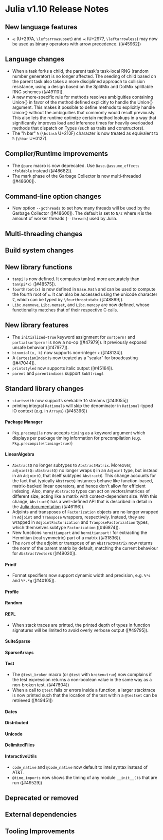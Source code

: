 Julia v1.10 Release Notes
========================

New language features
---------------------

* `⥺` (U+297A, `\leftarrowsubset`) and `⥷` (U+2977, `\leftarrowless`)
  may now be used as binary operators with arrow precedence. ([#45962])

Language changes
----------------

* When a task forks a child, the parent task's task-local RNG (random number generator) is no longer affected. The seeding of child based on the parent task also takes a more disciplined approach to collision resistance, using a design based on the SplitMix and DotMix splittable RNG schemes ([#49110]).
* A new more-specific rule for methods resolves ambiguities containing Union{} in favor of
  the method defined explicitly to handle the Union{} argument. This makes it possible to
  define methods to explicitly handle Union{} without the ambiguities that commonly would
  result previously. This also lets the runtime optimize certain method lookups in a way
  that significantly improves load and inference times for heavily overloaded methods that
  dispatch on Types (such as traits and constructors).
* The "h bar" `ℏ` (`\hslash` U+210F) character is now treated as equivalent to `ħ` (`\hbar` U+0127).

Compiler/Runtime improvements
-----------------------------

* The `@pure` macro is now deprecated. Use `Base.@assume_effects :foldable` instead ([#48682]).
* The mark phase of the Garbage Collector is now multi-threaded ([#48600]).

Command-line option changes
---------------------------

* New option `--gcthreads` to set how many threads will be used by the Garbage Collector ([#48600]).
  The default is set to `N/2` where `N` is the amount of worker threads (`--threads`) used by Julia.

Multi-threading changes
-----------------------


Build system changes
--------------------


New library functions
---------------------
* `tanpi` is now defined. It computes tan(πx) more accurately than `tan(pi*x)` ([#48575]).
* `fourthroot(x)` is now defined in `Base.Math` and can be used to compute the fourth root of `x`.
   It can also be accessed using the unicode character `∜`, which can be typed by `\fourthroot<tab>` ([#48899]).
* `Libc.memmove`, `Libc.memset`, and `Libc.memcpy` are now defined, whose functionality matches that of their respective C calls.

New library features
--------------------
* The `initialized=true` keyword assignment for `sortperm!` and `partialsortperm!`
  is now a no-op ([#47979]). It previously exposed unsafe behavior ([#47977]).
* `binomial(x, k)` now supports non-integer `x` ([#48124]).
* A `CartesianIndex` is now treated as a "scalar" for broadcasting ([#47044]).
* `printstyled` now supports italic output ([#45164]).
* `parent` and `parentindices` support `SubString`s

Standard library changes
------------------------

* `startswith` now supports seekable `IO` streams ([#43055])
* printing integral `Rational`s will skip the denominator in `Rational`-typed IO context (e.g. in `Arrays`) ([#45396])

#### Package Manager

* `Pkg.precompile` now accepts `timing` as a keyword argument which displays per package timing information for precompilation (e.g. `Pkg.precompile(timing=true)`)

#### LinearAlgebra

* `AbstractQ` no longer subtypes to `AbstractMatrix`. Moreover, `adjoint(Q::AbstractQ)`
  no longer wraps `Q` in an `Adjoint` type, but instead in an `AdjointQ`, that itself
  subtypes `AbstractQ`. This change accounts for the fact that typically `AbstractQ`
  instances behave like function-based, matrix-backed linear operators, and hence don't
  allow for efficient indexing. Also, many `AbstractQ` types can act on vectors/matrices
  of different size, acting like a matrix with context-dependent size. With this change,
  `AbstractQ` has a well-defined API that is described in detail in the
  [Julia documentation](https://docs.julialang.org/en/v1/stdlib/LinearAlgebra/#man-linalg-abstractq)
  ([#46196]).
* Adjoints and transposes of `Factorization` objects are no longer wrapped in `Adjoint`
  and `Transpose` wrappers, respectively. Instead, they are wrapped in
  `AdjointFactorization` and `TranposeFactorization` types, which themselves subtype
  `Factorization` ([#46874]).
* New functions `hermitianpart` and `hermitianpart!` for extracting the Hermitian
  (real symmetric) part of a matrix ([#31836]).
* The `norm` of the adjoint or transpose of an `AbstractMatrix` now returns the norm of the
  parent matrix by default, matching the current behaviour for `AbstractVector`s ([#49020]).

#### Printf
* Format specifiers now support dynamic width and precision, e.g. `%*s` and `%*.*g` ([#40105]).

#### Profile


#### Random


#### REPL

* When stack traces are printed, the printed depth of types in function signatures will be limited
  to avoid overly verbose output ([#49795]).

#### SuiteSparse


#### SparseArrays


#### Test


* The `@test_broken` macro (or `@test` with `broken=true`) now complains if the test expression returns a
  non-boolean value in the same way as a non-broken test. ([#47804])
* When a call to `@test` fails or errors inside a function, a larger stacktrace is now printed such that the location of the test within a `@testset` can be retrieved ([#49451])

#### Dates


#### Distributed


#### Unicode


#### DelimitedFiles


#### InteractiveUtils

 * `code_native` and `@code_native` now default to intel syntax instead of AT&T.
 * `@time_imports` now shows the timing of any module `__init__()`s that are run ([#49529])

Deprecated or removed
---------------------


External dependencies
---------------------


Tooling Improvements
--------------------


<!--- generated by NEWS-update.jl: -->
